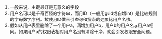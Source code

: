 1. 一般来说，主键最好是无意义的字段
2. 用户名可以是千奇百怪的字符串，而用ID（一般用guid或自增int）是比较规则的字母数字序列。故使用ID做索引查询和搜索的速度比用户名快。
3. 假如从用户表里删除了一个用户a，再增加用户b，用户b的用户名与用户a相同。如果用户a的权限表相对用户名没有清除干净，就会引发权限安全问题。
<!--stackedit_data:
eyJoaXN0b3J5IjpbMTgxNTEzNzY1NiwxOTQyNjM4MzgxXX0=
-->
